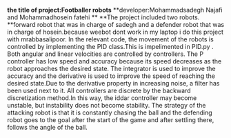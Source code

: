 **the title of project:Footballer robots**
**developer:Mohammadsadegh Najafi and Mohammadhosein fatehi **
**The project included two robots.
**forward robot that was in charge of sadegh and a defender robot that was in charge of hosein.because weebot dont work in  my laptop i do this project with mrabbasalipoor. 
In the relevant code, the movement of the robots is controlled by implementing the PID class.This is impelimented in PID.py .
Both angular and linear velocities are controlled by controllers.
The P controller has low speed and accuracy because its speed decreases as the robot approaches the desired state.
The integrator is used to improve the accuracy and the derivative is used to improve the speed of reaching the desired state.Due to the derivative property in increasing noise, a filter has been used next to it.
All controllers are discrete by the backward discretization method.In this way, the iddar controller may become unstable, but instability does not become stability.
The strategy of the attacking robot is that it is constantly chasing the ball and the defending robot goes to the goal after the start of the game and after settling there, follows the angle of the ball.
